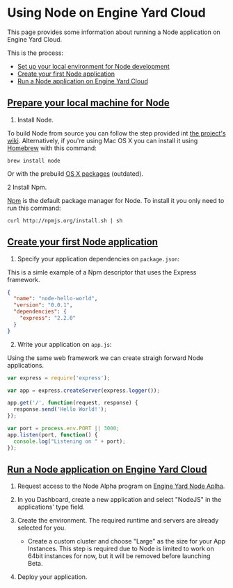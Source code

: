 # Using Node on Engine Yard Cloud

This page provides some information about running a Node application on Engine Yard Cloud.

This is the process:

* [Set up your local environment for Node development][1]
* [Create your first Node application][2]
* [Run a Node application on Engine Yard Cloud][3]

<a href="#topic1"><h2 id="#topic1">Prepare your local machine for Node</h2></a>

1. Install Node.

  To build Node from source you can follow the step provided int [the project's wiki](https://github.com/joyent/node/wiki/Installation).
  Alternatively, if you're using Mac OS X you can install it using [Homebrew](http://mxcl.github.com/homebrew/) with this command:

    brew install node

  Or with the prebuild [OS X packages](https://sites.google.com/site/nodejsmacosx/) (outdated).

2 Install Npm.

  [Npm](http://npmjs.org/) is the default package manager for Node. To install it you only need to run this command:

    curl http://npmjs.org/install.sh | sh

<a href="#topic2"><h2 id="#topic2">Create your first Node application</h2></a>

1. Specify your application dependencies on `package.json`:

This is a simle example of a Npm descriptor that uses the Express framework.

```json
{
  "name": "node-hello-world",
  "version": "0.0.1",
  "dependencies": {
    "express": "2.2.0"
  }
}
```

2. Write your application on `app.js`:

Using the same web framework we can create straigh forward Node applications.

```javascript
var express = require('express');

var app = express.createServer(express.logger());

app.get('/', function(request, response) {
  response.send('Hello World!');
});

var port = process.env.PORT || 3000;
app.listen(port, function() {
  console.log("Listening on " + port);
});
```

<a href="#topic3"><h2 id="#topic3">Run a Node application on Engine Yard Cloud</h2></a>

1. Request access to the Node Alpha program on [Engine Yard Node Aplha]('#").

2. In you Dashboard, create a new application and select "NodeJS" in the applications' type field.

3. Create the environment. The required runtime and servers are already selected for you.

    - Create a custom cluster and choose "Large" as the size for your App Instances. This step is required due to Node is limited to work on 64bit instances for now, but it will be removed before launching Beta.

4. Deploy your application.

[1]: #topic1        "topic1"
[2]: #topic2        "topic2"
[3]: #topic3        "topic3"
